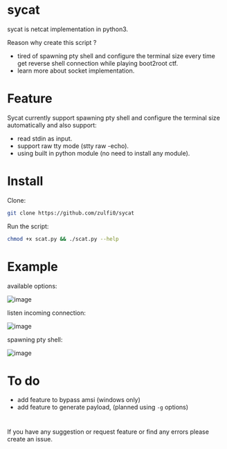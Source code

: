 # sycat
sycat is netcat implementation in python3.

Reason why create this script ?
- tired of spawning pty shell and configure the terminal size every time get reverse shell connection while playing boot2root ctf.
- learn more about socket implementation.

# Feature
Sycat currently support spawning pty shell and configure the terminal size automatically and also support:
-  read stdin as input.
-  support raw tty mode (stty raw -echo).
-  using built in python module (no need to install any module).

# Install 
Clone:
```bash
git clone https://github.com/zulfi0/sycat
```
Run the script:
```bash
chmod +x scat.py && ./scat.py --help
```

# Example
available options:

![image](https://github.com/zulfi0/sycat/assets/68773572/9a7a5f72-bb59-4ba2-9874-ea9b985a1c1e)

listen incoming connection:

![image](https://github.com/zulfi0/sycat/assets/68773572/239a6d44-e373-4918-b1d8-4b5d2c7c3c28)

spawning pty shell:

![image](https://github.com/zulfi0/sycat/assets/68773572/0d877094-cc08-45e8-8061-206c95c0e6ee)

# To do
- add feature to bypass amsi (windows only)
- add feature to generate payload, (planned using `-g` options)

#
If you have any suggestion or request feature or find any errors please create an issue.
